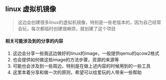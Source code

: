 
## linux 虚拟机镜像

> 这边会创建很多linux的虚拟机镜像，特别是一些老版本的，因为自己经常会玩，每次都临时创建很麻烦，就创建了这个项目

#### 相关可能涉及到的分享的内容

1. 这边会分享一些我这边做好的linux的image，一般提供qemu的qcow2格式
1. 也会提供如何做这些image的方法步骤，资源的来源等
1. 可能也会涉及到一些周边，特别是在做上述内容的时候用到的一些工具
1. 这里本着分享和做一次的原则，希望可以给爱玩的人带来一些帮助


